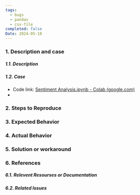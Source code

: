 ```yaml
---
tags:
  - bugs
  - pandas
  - csv-file
completed: false
Date: 2024-05-18
---
```

### 1. Description and case
##### 1.1. Description
##### 1.2. Case
- Code link: [Sentiment Analysis.ipynb - Colab (google.com)](https://colab.research.google.com/drive/1ZrVI110eJd--WMCyRB6Gi0KxsatjXoed#scrollTo=rUYd33k2WpTZ)
- 
### 2. Steps to Reproduce
### 3. Expected Behavior
### 4. Actual Behavior
### 5. Solution or workaround
### 6. References
##### 6.1. Relevent Resourses or Documentation
##### 6.2. Related Issues

